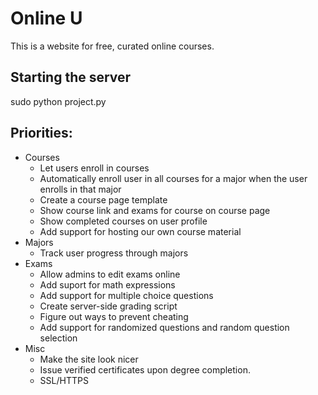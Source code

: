 # Online U

This is a website for free, curated online courses. 

## Starting the server
sudo python project.py

## Priorities:
* Courses
  * Let users enroll in courses
  * Automatically enroll user in all courses for a major when the user enrolls in that major
  * Create a course page template
  * Show course link and exams for course on course page
  * Show completed courses on user profile
  * Add support for hosting our own course material
* Majors
  * Track user progress through majors
* Exams
  * Allow admins to edit exams online
  * Add suport for math expressions
  * Add support for multiple choice questions
  * Create server-side grading script
  * Figure out ways to prevent cheating
  * Add support for randomized questions and random question selection
* Misc
  * Make the site look nicer
  * Issue verified certificates upon degree completion.
  * SSL/HTTPS
